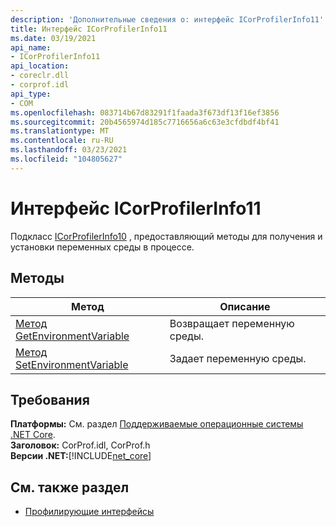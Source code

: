 ```yaml
---
description: 'Дополнительные сведения о: интерфейс ICorProfilerInfo11'
title: Интерфейс ICorProfilerInfo11
ms.date: 03/19/2021
api_name:
- ICorProfilerInfo11
api_location:
- coreclr.dll
- corprof.idl
api_type:
- COM
ms.openlocfilehash: 083714b67d83291f1faada3f673df13f16ef3856
ms.sourcegitcommit: 20b4565974d185c7716656a6c63e3cfdbdf4bf41
ms.translationtype: MT
ms.contentlocale: ru-RU
ms.lasthandoff: 03/23/2021
ms.locfileid: "104805627"
---
```

# <a name="icorprofilerinfo11-interface"></a>Интерфейс ICorProfilerInfo11

 Подкласс [ICorProfilerInfo10](icorprofilerinfo10-interface.md) , предоставляющий методы для получения и установки переменных среды в процессе.
  
## <a name="methods"></a>Методы  
  
|Метод|Описание|  
|------------|-----------------|  
|[Метод GetEnvironmentVariable](icorprofilerinfo11-getenvironmentvariable-method.md)|Возвращает переменную среды.|
|[Метод SetEnvironmentVariable](icorprofilerinfo11-setenvironmentvariable-method.md)|Задает переменную среды.|  
  
## <a name="requirements"></a>Требования  

**Платформы:** См. раздел [Поддерживаемые операционные системы .NET Core](../../../core/install/windows.md?pivots=os-windows).  
**Заголовок:** CorProf.idl, CorProf.h  
**Версии .NET:**[!INCLUDE[net_core](../../../../includes/net-core-50-md.md)]  

## <a name="see-also"></a>См. также раздел

- [Профилирующие интерфейсы](profiling-interfaces.md)
